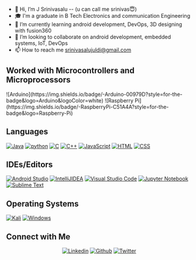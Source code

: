 - 👋 Hi, I’m J Srinivasalu -- (u can call me srinivas😇)
- 🎓 I'm a graduate in B Tech Electronics and communication Engineering
- 🌱 I’m currently learning android development, DevOps, 3D designing with fusion360
- 💞️ I’m looking to collaborate on android development, embedded systems, IoT, DevOps
- 📫 How to reach me srinivasalujuldi@gmail.com

## Worked with Microcontrollers and Microprocessors
<p>
	![Arduino](https://img.shields.io/badge/-Arduino-00979D?style=for-the-badge&logo=Arduino&logoColor=white)
	![Raspberry Pi](https://img.shields.io/badge/-RaspberryPi-C51A4A?style=for-the-badge&logo=Raspberry-Pi)
</p>


## Languages

<p>
    <a href="#"><img alt="Java" src="https://img.shields.io/badge/java-%23ED8B00.svg?style=for-the-badge&logo=java&logoColor=white"></a>
    <a href="#"><img alt="python" src="https://img.shields.io/badge/python-3670A0?style=for-the-badge&logo=python&logoColor=ffdd54"></a>
    <a href="#"><img alt="C" src="https://img.shields.io/badge/c-%2300599C.svg?style=for-the-badge&logo=c&logoColor=white"></a>
    <a href="#"><img alt="C++" src="https://img.shields.io/badge/c++-%2300599C.svg?style=for-the-badge&logo=c%2B%2B&logoColor=white"></a>
    <a href="#"><img alt="JavaScript" src="https://img.shields.io/badge/javascript-%23323330.svg?style=for-the-badge&logo=javascript&logoColor=%23F7DF1E"></a>
	<a href="#"><img alt= "HTML" src="https://img.shields.io/badge/html5-%23E34F26.svg?style=for-the-badge&logo=html5&logoColor=white"></a>
	<a href="#"><img alt="CSS" src="https://img.shields.io/badge/css3-%231572B6.svg?style=for-the-badge&logo=css3&logoColor=white"></a>
</p>

## IDEs/Editors
<p>
    <a href="#"><img alt="Android Studio" src="https://img.shields.io/badge/Android%20Studio-3DDC84.svg?style=for-the-badge&logo=android-studio&logoColor=white"></a>
    <a href="#"><img alt="IntelliJIDEA" src="https://img.shields.io/badge/IntelliJIDEA-000000.svg?style=for-the-badge&logo=intellij-idea&logoColor=white"></a>
    <a href="#"><img alt="Visual Studio Code" src="https://img.shields.io/badge/Visual%20Studio%20Code-0078d7.svg?style=for-the-badge&logo=visual-studio-code&logoColor=white"></a>
    <a href="#"><img alt="Jupyter Notebook" src="https://img.shields.io/badge/jupyter-%23FA0F00.svg?style=for-the-badge&logo=jupyter&logoColor=white"></a>
    <a href="#"><img alt="Sublime Text" src="https://img.shields.io/badge/sublime_text-%23575757.svg?style=for-the-badge&logo=sublime-text&logoColor=important"></a>
</p>
 
      
## Operating Systems
<p>
	<a href="#"><img alt="Kali" src="https://img.shields.io/badge/Kali_Linux-557C94?logo=kali-linux&logoColor=white"></a>
	<a href="#"><img alt="Windows" src="https://img.shields.io/badge/Windows-0078D6?logo=windows&logoColor=white"></a>
</p>


## Connect with Me


<p align="center">
  <a href="https://www.linkedin.com/in/j-srinivasalu-09381b178/"><img alt="Linkedin" title="Srinivas Linkedin" src="https://img.shields.io/badge/LinkedIn-0077B5?style=for-the-badge&logo=linkedin&logoColor=white"></a>
  <a href="https://github.com/J-Srinivasalu"><img alt="Github" title="Srinivas Github" src="https://img.shields.io/badge/GitHub-100000?style=for-the-badge&logo=github&logoColor=white"></a>
<a href="https://twitter.com/SrinivasJ26"><img alt="Twitter" title="Srinivas Twitter" src="https://img.shields.io/badge/Twitter-1DA1F2?style=for-the-badge&logo=twitter&logoColor=white"></a>
</p>

